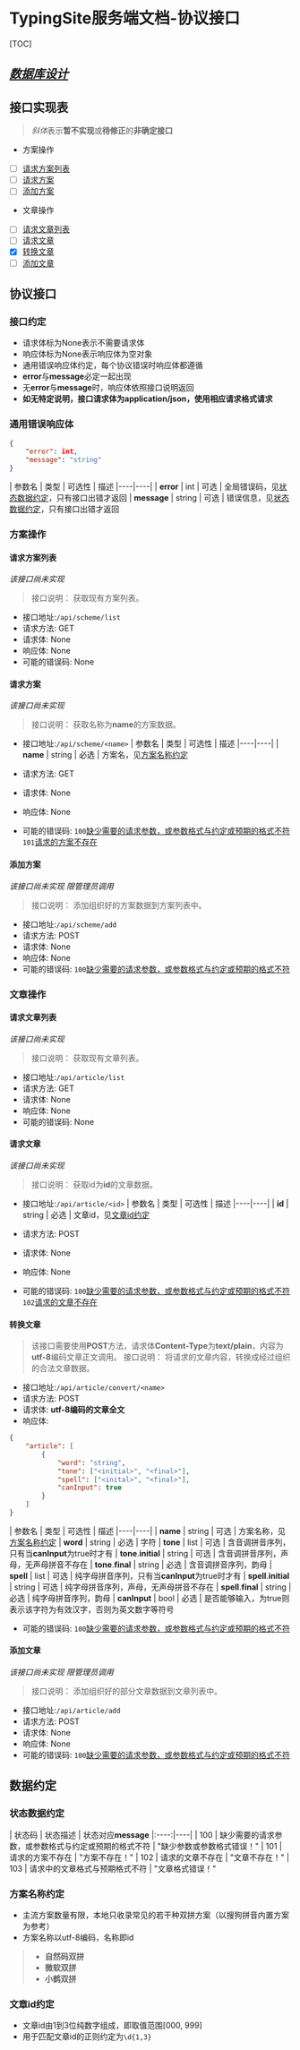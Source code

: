 # TypingSite服务端文档-协议接口

[TOC]

## [*数据库设计*](#)

## 接口实现表
>*斜体*表示**暂不实现**或**待修正**的**非确定接口**

+ 方案操作
- [ ] [请求方案列表](#请求方案列表)
- [ ] [请求方案](#请求方案)
- [ ] [添加方案](#添加方案)
+ 文章操作
- [ ] [请求文章列表](#请求文章列表)
- [ ] [请求文章](#请求文章)
- [x] [转换文章](#转换文章)
- [ ] [添加文章](#添加文章)

## 协议接口
### 接口约定
+ 请求体标为None表示不需要请求体
+ 响应体标为None表示响应体为空对象
+ 通用错误响应体约定，每个协议错误时响应体都遵循
+ **error**与**message**必定一起出现
+ 无**error**与**message**时，响应体依照接口说明返回
+ **如无特定说明，接口请求体为application/json，使用相应请求格式请求**

### 通用错误响应体
```json
{
	"error": int,
    "message": "string"
}
```
| 参数名 | 类型 | 可选性 | 描述
|----|----|
| **error** | int | 可选 | 全局错误码，见[状态数据约定](#状态数据约定)，只有接口出错才返回
| **message** | string | 可选 | 错误信息，见[状态数据约定](#状态数据约定)，只有接口出错才返回


### 方案操作
#### 请求方案列表
*该接口尚未实现*
> 接口说明：
> 获取现有方案列表。

+ 接口地址:`/api/scheme/list`
+ 请求方法: GET
+ 请求体: None
+ 响应体: None
+ 可能的错误码: None


#### 请求方案
*该接口尚未实现*
> 接口说明：
> 获取名称为**name**的方案数据。

+ 接口地址:`/api/scheme/<name>`
| 参数名 | 类型 | 可选性 | 描述
|----|----|
| **name** | string | 必选 | 方案名，见[方案名称约定](#方案名称约定)


+ 请求方法: GET
+ 请求体: None
+ 响应体: None
+ 可能的错误码:
`100`[缺少需要的请求参数，或参数格式与约定或预期的格式不符](#状态数据约定)
`101`[请求的方案不存在](#状态数据约定)


#### 添加方案
*该接口尚未实现*
*限管理员调用*
> 接口说明：
> 添加组织好的方案数据到方案列表中。

+ 接口地址:`/api/scheme/add`
+ 请求方法: POST
+ 请求体: None
+ 响应体: None
+ 可能的错误码:
`100`[缺少需要的请求参数，或参数格式与约定或预期的格式不符](#状态数据约定)


### 文章操作
#### 请求文章列表
*该接口尚未实现*
> 接口说明：
> 获取现有文章列表。

+ 接口地址:`/api/article/list`
+ 请求方法: GET
+ 请求体: None
+ 响应体: None
+ 可能的错误码: None


#### 请求文章
*该接口尚未实现*
> 接口说明：
> 获取id为**id**的文章数据。

+ 接口地址:`/api/article/<id>`
| 参数名 | 类型 | 可选性 | 描述
|----|----|
| **id** | string | 必选 | 文章id，见[文章id约定](#文章id约定)


+ 请求方法: POST
+ 请求体: None
+ 响应体: None
+ 可能的错误码:
`100`[缺少需要的请求参数，或参数格式与约定或预期的格式不符](#状态数据约定)
`102`[请求的文章不存在](#状态数据约定)


#### 转换文章
> 该接口需要使用**POST**方法，请求体**Content-Type**为**text/plain**，内容为**utf-8**编码文章正文调用。
> 接口说明：
> 将请求的文章内容，转换成经过组织的合法文章数据。

+ 接口地址:`/api/article/convert/<name>`
+ 请求方法: POST
+ 请求体: **utf-8编码的文章全文**
+ 响应体:
```json
{
    "article": [
        {
            "word": "string",
            "tone": ["<initial>", "<final>"],
            "spell": ["<inital>", "<final>"],
            "canInput": true
        }
    ]
}
```
| 参数名 | 类型 | 可选性 | 描述
|----|----|
| **name** | string | 可选 | 方案名称，见[方案名称约定](#方案名称约定)
| **word** | string | 必选 | 字符
| **tone** | list | 可选 | 含音调拼音序列，只有当**canInput**为true时才有
| **tone**.**initial** | string | 可选 | 含音调拼音序列，声母，无声母拼音不存在
| **tone**.**final** | string | 必选 | 含音调拼音序列，韵母
| **spell** | list | 可选 | 纯字母拼音序列，只有当**canInput**为true时才有
| **spell**.**initial** | string | 可选 | 纯字母拼音序列，声母，无声母拼音不存在
| **spell**.**final** | string | 必选 | 纯字母拼音序列，韵母
| **canInput** | bool | 必选 | 是否能够输入，为true则表示该字符为有效汉字，否则为英文数字等符号


+ 可能的错误码:
`100`[缺少需要的请求参数，或参数格式与约定或预期的格式不符](#状态数据约定)


#### 添加文章
*该接口尚未实现*
*限管理员调用*
> 接口说明：
> 添加组织好的部分文章数据到文章列表中。

+ 接口地址:`/api/article/add`
+ 请求方法: POST
+ 请求体: None
+ 响应体: None
+ 可能的错误码:
`100`[缺少需要的请求参数，或参数格式与约定或预期的格式不符](#状态数据约定)


## 数据约定
### 状态数据约定
| 状态码 | 状态描述 | 状态对应**message**
|:----:|----|
| 100 | 缺少需要的请求参数，或参数格式与约定或预期的格式不符 | "缺少参数或参数格式错误！"
| 101 | 请求的方案不存在 | "方案不存在！"
| 102 | 请求的文章不存在 | "文章不存在！"
| 103 | 请求中的文章格式与预期格式不符 | "文章格式错误！"


### 方案名称约定
+ 主流方案数量有限，本地只收录常见的若干种双拼方案（以搜狗拼音内置方案为参考）
+ 方案名称以utf-8编码，名称即id
> + **自然码双拼**
> + **微软双拼**
> + **小鹤双拼**


### 文章id约定
+ 文章id由1到3位纯数字组成，即取值范围[000, 999]
+ 用于匹配文章id的正则约定为`\d{1,3}`
